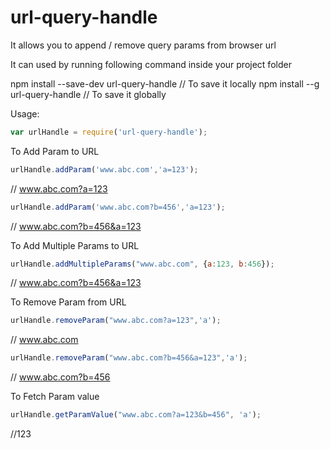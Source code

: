 # url-query-handle
It allows you to append / remove query params from browser url

It can used by running following command inside your project folder

npm install --save-dev url-query-handle // To save it locally
npm install --g url-query-handle // To save it globally

Usage:

```javascript
var urlHandle = require('url-query-handle');
```
To Add Param to URL

```javascript
urlHandle.addParam('www.abc.com','a=123');
```
// www.abc.com?a=123
```javascript
urlHandle.addParam('www.abc.com?b=456','a=123');
```
// www.abc.com?b=456&a=123

To Add Multiple Params to URL
```javascript
urlHandle.addMultipleParams("www.abc.com", {a:123, b:456});
```
// www.abc.com?b=456&a=123

To Remove Param from URL
```javascript
urlHandle.removeParam("www.abc.com?a=123",'a');
```
// www.abc.com

```javascript
urlHandle.removeParam("www.abc.com?b=456&a=123",'a');
```
// www.abc.com?b=456

To Fetch Param value
```javascript
urlHandle.getParamValue("www.abc.com?a=123&b=456", 'a');
```
//123
